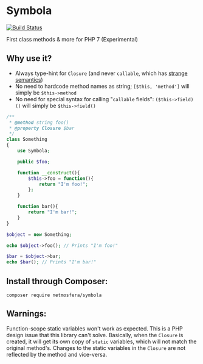 # Symbola

[![Build Status](https://travis-ci.org/Netmosfera/Symbola.svg?branch=master)](https://travis-ci.org/Netmosfera/Symbola)

First class methods & more for PHP 7 (Experimental)

## Why use it?
- Always type-hint for `Closure` (and never `callable`, which has [strange semantics](https://wiki.php.net/rfc/consistent_callables))
- No need to hardcode method names as string; `[$this, 'method']` will simply be `$this->method`
- No need for special syntax for calling "`callable` fields": `($this->field)()` will simply be `$this->field()`

```php
/**
 * @method string foo()
 * @property Closure $bar
 */
class Something
{
    use Symbola;

    public $foo;

    function __construct(){
        $this->foo = function(){
            return "I'm foo!";
        };
    }

    function bar(){
        return "I'm bar!";
    }
}

$object = new Something;

echo $object->foo(); // Prints "I'm foo!"

$bar = $object->bar;
echo $bar(); // Prints "I'm bar!"
```

## Install through Composer:

```
composer require netmosfera/symbola
```


## Warnings:

Function-scope static variables won't work as expected. This is a PHP design issue that this
library can't solve. Basically, when the `Closure` is created, it will get its own copy of
`static` variables, which will not match the original method's. Changes to the static
variables in the `Closure` are not reflected by the method and vice-versa.
